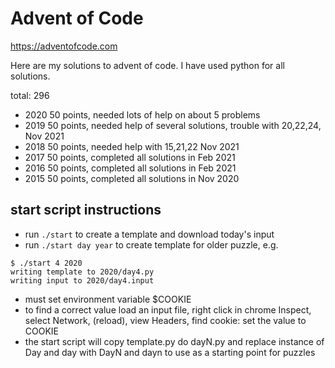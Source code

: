 Advent of Code
==============

https://adventofcode.com

Here are my solutions to advent of code.  I have used python for all
solutions.

total: 296

- 2020 50 points, needed lots of help on about 5 problems
- 2019 50 points, needed help of several solutions, trouble with 20,22,24, Nov 2021
- 2018 50 points, needed help with 15,21,22 Nov 2021
- 2017 50 points, completed all solutions in Feb 2021
- 2016 50 points, completed all solutions in Feb 2021
- 2015 50 points, completed all solutions in Nov 2020

## start script instructions

- run `./start` to create a template and download today's input
- run `./start day year` to create template for older puzzle, e.g.
```
$ ./start 4 2020
writing template to 2020/day4.py
writing input to 2020/day4.input
```
- must set environment variable $COOKIE
- to find a correct value load an input file, right click in chrome Inspect, select Network, (reload), view Headers, find cookie: set the value to COOKIE
- the start script will copy template.py do dayN.py and replace instance of Day and day with DayN and dayn to use as a starting point for puzzles
